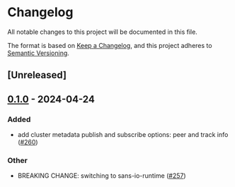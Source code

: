 # Changelog
All notable changes to this project will be documented in this file.

The format is based on [Keep a Changelog](https://keepachangelog.com/en/1.0.0/),
and this project adheres to [Semantic Versioning](https://semver.org/spec/v2.0.0.html).

## [Unreleased]

## [0.1.0](https://github.com/binhduong85/decentralized-media-server/releases/tag/transport-webrtc-v0.1.0) - 2024-04-24

### Added
- add cluster metadata publish and subscribe options: peer and track info ([#260](https://github.com/binhduong85/decentralized-media-server/pull/260))

### Other
- BREAKING CHANGE: switching to sans-io-runtime ([#257](https://github.com/binhduong85/decentralized-media-server/pull/257))
